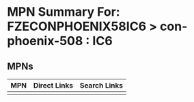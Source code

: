 



# MPN Summary For: FZECONPHOENIX58IC6 > con-phoenix-508 : IC6

## MPNs
  

|MPN|Direct Links|Search Links|
| :--- | :--- | :--- |
||||
